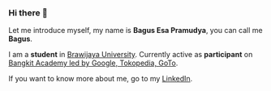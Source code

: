 ### Hi there 👋

Let me introduce myself, my name is **Bagus Esa Pramudya**, you can call me **Bagus**.

I am a **student** in [Brawijaya University](https://ub.ac.id/id/).
Currently active as **participant** on [Bangkit Academy led by Google, Tokopedia, GoTo](https://grow.google/intl/id_id/bangkit/).

If you want to know more about me, go to my [LinkedIn](https://www.linkedin.com/in/bagusepramudya/).
